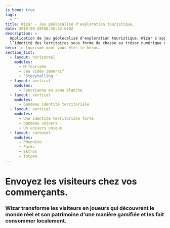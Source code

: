 ```yaml
---
is_home: true
tags:
  - ''
title: Wizar - Jeu géolocalisé d'exploration touristique.
date: 2019-09-29T08:45:33.619Z
description: >-
  Application de jeu géolocalisé d'exploration touristique. Wizar s'appuie sur
  l’identité des territoires sous forme de chasse au trésor numérique et mobile.
hero: le tourisme dont vous êtes le héros.
section_list:
  - layout: horizontal
    modules:
      - M-Tourisme
      - Jeu vidéo immersif
      - 'Storytelling '
  - layout: vertical
    modules:
      - Fonctionne en zone blanche
  - layout: vertical
    modules:
      - bandeau identité territoriale
  - layout: vertical
    modules:
      - Une identité territoriale forte
      - bandeau univers
      - Un univers unique
  - layout: carousel
    modules:
      - Pheonixo
      - Farkz
      - Ektros
      - Toto44
---
```

# Envoyez les visiteurs chez vos commerçants.

### Wizar transforme les visiteurs en joueurs qui découvrent le monde réel et son patrimoine d'une manière gamifiée et les fait consommer localement. 
